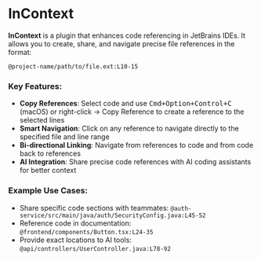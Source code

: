 # InContext

<!-- Plugin description -->
**InContext** is a plugin that enhances code referencing in JetBrains IDEs. It allows you to create, share, and navigate precise file references in the format:

```
@project-name/path/to/file.ext:L10-15
```

### Key Features:

- **Copy References**: Select code and use <kbd>Cmd+Option+Control+C</kbd> (macOS) or right-click → Copy Reference to create a reference to the selected lines
- **Smart Navigation**: Click on any reference to navigate directly to the specified file and line range
- **Bi-directional Linking**: Navigate from references to code and from code back to references
- **AI Integration**: Share precise code references with AI coding assistants for better context

### Example Use Cases:

- Share specific code sections with teammates: `@auth-service/src/main/java/auth/SecurityConfig.java:L45-52`
- Reference code in documentation: `@frontend/components/Button.tsx:L24-35`
- Provide exact locations to AI tools: `@api/controllers/UserController.java:L78-92`
<!-- Plugin description end -->

